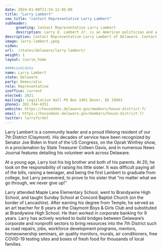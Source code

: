 ```yaml
---
date: 2024-01-08T11:54:12-05:00
title: "Larry Lambert"
seo_title: "contact Representative Larry Lambert"
subheader:
     greeting: Contact Representative Larry Lambert
     description: Larry D. Lambert Jr. is an American politician and a Democratic member of the Delaware House of Representatives, representing District 7. He is part of the progressive wing of the Democratic Party.
description: Contact Representative Larry Lambert of Delaware. Contact information for Larry Lambert includes email address, phone number, and mailing address.
image: larry-lambert.jpeg
video:
url:  /states/delaware/larry-lambert/
weight: 1
layout: course_home

####candidate
name: Larry Lambert
state: Delaware
party: Democratic
role: Representative
inoffice: current
elected: 2021
mailing1: Legislative Hall PO Box 1401 Dover, DE 19903
phone1: 302-744-4351
website: https://housedems.delaware.gov/members/house-district-7/
email : https://housedems.delaware.gov/members/house-district-7/
twitter: larryfordel
---
```


Larry Lambert is a community leader and a proud lifelong resident of our 7th District (Claymont). His decades of service have been recognized by Senator Joe Biden in front of the US Congress, on the Oprah Winfrey show, in a proclamation by State Treasurer Colleen Davis, and in numerous News Journal features detailing his volunteer work across Delaware.

At a young age, Larry lost his big brother and both of his parents. At 20, he took on the responsibility of raising his little sister. It was difficult paying all of the bills, raising a teenager, and being the first Lambert to graduate from college, but Larry persevered, to prove to his sister that “no matter what we go through, we never give up!”

Larry attended Maple Lane Elementary School, went to Brandywine High School, and taught Sunday School at Concord Baptist Church (on the border of Lancashire). After earning his degree from Temple, he served as an art teacher for 8 years at the Claymont Boys & Girls Club and substituted at Brandywine High School. He then worked in corporate banking for 9 years. Larry has actively worked to build bridges between Delaware’s corporate and nonprofit sectors to bring resources into the 7th District such as road repairs, jobs, workforce development programs, mentors, homeownership seminars, air quality monitors, murals, air conditioners, free COVID-19 testing sites and boxes of fresh food for thousands of local families.
